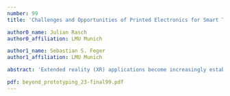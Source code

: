 ```yaml
---
number: 99
title: 'Challenges and Opportunities of Printed Electronics for Smart Tangible Learning Applications for Extended Reality'

author0_name: Julian Rasch
author0_affiliation: LMU Munich

author1_name: Sebastian S. Feger
author1_affiliation: LMU Munich

abstract: 'Extended reality (XR) applications become increasingly established tools to support users across a broad spectrum of tasks, including teaching environments for electronics and circuit design. While these offer fascinating possibilities of visualizing learning content, they lack the possibility of physical interaction. Here, tangible input devices provide an opportunity for engaging interactions with the learning content without the possible hazards of actual electronic components. This can provide effective and efficient interactions, important for meaningful learning experiences. In this paper we present and discuss our ongoing research on a tangible XR-supported smart breadboard, utilizing the possibilities of printed electronics.'

pdf: beyond_prototyping_23-final99.pdf
---
```

